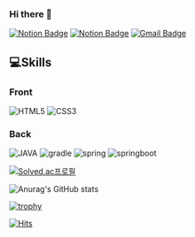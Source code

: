 ### Hi there 👋

<!--
**seungmin-park/seungmin-park** is a ✨ _special_ ✨ repository because its `README.md` (this file) appears on your GitHub profile.

Here are some ideas to get you started:

- 🔭 I’m currently working on ...
- 🌱 I’m currently learning ...
- 👯 I’m looking to collaborate on ...
- 🤔 I’m looking for help with ...
- 💬 Ask me about ...
- 📫 How to reach me: ...
- 😄 Pronouns: ...
- ⚡ Fun fact: ...
-->

[![Notion Badge](https://img.shields.io/badge/Blog-FF8800?style=flat-square&logo=Micro.blog&logoColor=white&link=https://seungmin.tistory.com/)](https://seungmin.tistory.com/)
[![Notion Badge](https://img.shields.io/badge/Notion-000000?style=flat-square&logo=Notion&logoColor=white&link=https://www.notion.so/bff40f38a74844d29293fc9c89303035)](https://www.notion.so/bff40f38a74844d29293fc9c89303035)
[![Gmail Badge](https://img.shields.io/badge/Gmail-d14836?style=flat-square&logo=Gmail&logoColor=white&link=mailto:tmddudals369@naver.com)](mailto:tmddudals369@naver.com)

## 💻Skills

### Front

![HTML5](https://img.shields.io/badge/HTML-E34F26?style=flat-square&logo=html5&logoColor=white)
![CSS3](https://img.shields.io/badge/CSS-1572B6?style=flat-square&logo=css3&logoColor=white)

### Back

![JAVA](https://img.shields.io/badge/java-007396?style=flat-square&logo=java&logoColor=white)
![gradle](https://img.shields.io/badge/gradle-02303A?style=flat-square&logo=gradle&logoColor=white)
![spring](https://img.shields.io/badge/spring-3DDC84?style=flat-square&logo=spring&logoColor=white)
![springboot](https://img.shields.io/badge/springboot-3DDC84?style=flat-square&logo=springboot&logoColor=white)

[![Solved.ac프로필](http://mazassumnida.wtf/api/v2/generate_badge?boj=tmddudals369)](https://solved.ac/tmddudals369)

![Anurag's GitHub stats](https://github-readme-stats.vercel.app/api?username=seungmin-park&show_icons=true&theme=merko)

[![trophy](https://github-profile-trophy.vercel.app/?username=seungmin-park&theme=onedark)](https://github.com/seungmin-park/github-profile-trophy)

[![Hits](https://hits.seeyoufarm.com/api/count/incr/badge.svg?url=https%3A%2F%2Fgithub.com%2Fseungmin-park&count_bg=%2379C83D&title_bg=%23555555&icon=&icon_color=%23E7E7E7&title=hits&edge_flat=false)](https://hits.seeyoufarm.com)

<!-- [![Top Langs](https://github-readme-stats.vercel.app/api/top-langs/?username=seungmin-park&layout=compact)](https://github.com/seungmin-park/github-readme-stats) -->
